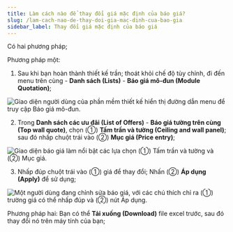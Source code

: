 ```yaml
---
title: Làm cách nào để thay đổi giá mặc định của báo giá?
slug: /lam-cach-nao-de-thay-doi-gia-mac-dinh-cua-bao-gia
sidebar_label: Thay đổi giá mặc định của báo giá
---
```


Có hai phương pháp;

Phương pháp một:

1. Sau khi bạn hoàn thành thiết kế trần; thoát khỏi chế độ tùy chỉnh, đi đến menu trên cùng - **Danh sách (Lists)** - **Báo giá mô-đun (Module Quotation)**;

![Giao diện người dùng của phần mềm thiết kế hiển thị đường dẫn menu để truy cập Báo giá mô-đun.](https://storage.googleapis.com/jegavn_kb/images/a19df960-e701-49a1-ba81-0f3be0f4a8bf.png)

2. Trong **Danh sách các ưu đãi (List of Offers)** - **Báo giá tường trên cùng (Top wall quote)**, chọn (①) **Tấm trần và tường (Ceiling and wall panel)**; sau đó nhấp chuột trái vào (②) **Mục giá (Price entry)**;

![Giao diện báo giá làm nổi bật các lựa chọn (①) Tấm trần và tường và (②) Mục giá.](https://storage.googleapis.com/jegavn_kb/images/594e947f-ae81-43b6-8727-5a2aa8e39979.png)

3. Nhấp đúp chuột trái vào (①) giá để thay đổi; Nhấn (②) **Áp dụng (Apply)** để sử dụng;

![Một người dùng đang chỉnh sửa báo giá, với các chú thích chỉ ra (①) trường giá có thể nhấp đúp và (②) nút Áp dụng.](https://storage.googleapis.com/jegavn_kb/images/0d26d034-4603-4890-8b29-ba893fa9994b.png)

Phương pháp hai: Bạn có thể **Tải xuống (Download)** file excel trước, sau đó thay đổi nó trên máy tính của bạn;
